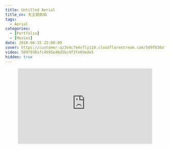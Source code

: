 ```yaml
---
title: Untitled Aerial
title_cn: 无主题航拍
tags:
  - Aerial
categories:
  - [Portfolio]
  - [Movies]
date: 2018-06-15 22:00:00
cover: https://customer-qz3v4c7e4vfly110.cloudflarestream.com/509f038afc4695e48d5bc9f3fe0dede5/thumbnails/thumbnail.jpg?time=2m2s
video: 509f038afc4695e48d5bc9f3fe0dede5
hidden: true
---
```


<figure class="my-video">
  <div style="position: relative; padding-top: 56.25%;"><iframe src="https://customer-qz3v4c7e4vfly110.cloudflarestream.com/509f038afc4695e48d5bc9f3fe0dede5/iframe?preload=metadata&poster=https%3A%2F%2Fcustomer-qz3v4c7e4vfly110.cloudflarestream.com%2F509f038afc4695e48d5bc9f3fe0dede5%2Fthumbnails%2Fthumbnail.jpg%3Ftime%3D2m2s%26height%3D600" style="border: none; position: absolute; top: 0; left: 0; height: 100%; width: 100%;" allow="accelerometer; gyroscope; autoplay; encrypted-media; picture-in-picture;" allowfullscreen="true"></iframe></div>
</figure>
